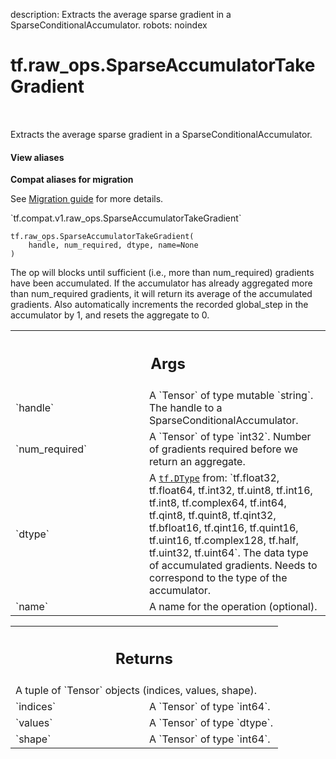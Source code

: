 description: Extracts the average sparse gradient in a SparseConditionalAccumulator.
robots: noindex

# tf.raw_ops.SparseAccumulatorTakeGradient

<!-- Insert buttons and diff -->

<table class="tfo-notebook-buttons tfo-api nocontent" align="left">

</table>



Extracts the average sparse gradient in a SparseConditionalAccumulator.


<section class="expandable">
  <h4 class="showalways">View aliases</h4>
  <p>
<b>Compat aliases for migration</b>
<p>See
<a href="https://www.tensorflow.org/guide/migrate">Migration guide</a> for
more details.</p>
<p>`tf.compat.v1.raw_ops.SparseAccumulatorTakeGradient`</p>
</p>
</section>

<pre class="devsite-click-to-copy prettyprint lang-py tfo-signature-link">
<code>tf.raw_ops.SparseAccumulatorTakeGradient(
    handle, num_required, dtype, name=None
)
</code></pre>



<!-- Placeholder for "Used in" -->

The op will blocks until sufficient (i.e., more than num_required)
gradients have been accumulated. If the accumulator has already
aggregated more than num_required gradients, it will return its
average of the accumulated gradients.  Also automatically increments
the recorded global_step in the accumulator by 1, and resets the
aggregate to 0.

<!-- Tabular view -->
 <table class="responsive fixed orange">
<colgroup><col width="214px"><col></colgroup>
<tr><th colspan="2"><h2 class="add-link">Args</h2></th></tr>

<tr>
<td>
`handle`<a id="handle"></a>
</td>
<td>
A `Tensor` of type mutable `string`.
The handle to a SparseConditionalAccumulator.
</td>
</tr><tr>
<td>
`num_required`<a id="num_required"></a>
</td>
<td>
A `Tensor` of type `int32`.
Number of gradients required before we return an aggregate.
</td>
</tr><tr>
<td>
`dtype`<a id="dtype"></a>
</td>
<td>
A <a href="../../tf/dtypes/DType.md"><code>tf.DType</code></a> from: `tf.float32, tf.float64, tf.int32, tf.uint8, tf.int16, tf.int8, tf.complex64, tf.int64, tf.qint8, tf.quint8, tf.qint32, tf.bfloat16, tf.qint16, tf.quint16, tf.uint16, tf.complex128, tf.half, tf.uint32, tf.uint64`.
The data type of accumulated gradients. Needs to correspond to the type
of the accumulator.
</td>
</tr><tr>
<td>
`name`<a id="name"></a>
</td>
<td>
A name for the operation (optional).
</td>
</tr>
</table>



<!-- Tabular view -->
 <table class="responsive fixed orange">
<colgroup><col width="214px"><col></colgroup>
<tr><th colspan="2"><h2 class="add-link">Returns</h2></th></tr>
<tr class="alt">
<td colspan="2">
A tuple of `Tensor` objects (indices, values, shape).
</td>
</tr>
<tr>
<td>
`indices`<a id="indices"></a>
</td>
<td>
A `Tensor` of type `int64`.
</td>
</tr><tr>
<td>
`values`<a id="values"></a>
</td>
<td>
A `Tensor` of type `dtype`.
</td>
</tr><tr>
<td>
`shape`<a id="shape"></a>
</td>
<td>
A `Tensor` of type `int64`.
</td>
</tr>
</table>

